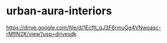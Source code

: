 # urban-aura-interiors
https://drive.google.com/file/d/1EcfIt_gJ3F6rmuGg4VNwoasc-rMflN2K/view?usp=drivesdk
